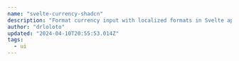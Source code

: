 ```yaml
---
name: "svelte-currency-shadcn"
description: "Format currency input with localized formats in Svelte apps."
author: "drloloto"
updated: "2024-04-10T20:55:53.014Z"
tags: 
  - ui
---
```

